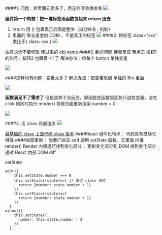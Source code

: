 ####1. 问题：若页面元素多了，再这样写会很难看
![](https://upload-images.jianshu.io/upload_images/7094266-4a1b32af6f086194.png?imageMogr2/auto-orient/strip%7CimageView2/2/w/1240)

**组件第一个构想：把一堆标签用函数包起来 return 出去**
1. return 用 () 包裹表示后面是整体（自动补全 ; 机制）
2. 里面的 <App/> 等全是虚拟 DOM ，不是真正的标签
![](https://upload-images.jianshu.io/upload_images/7094266-2cd44543b457fcaa.png?imageMogr2/auto-orient/strip%7CimageView2/2/w/1240)
####2. 把标签 class="xxx" 类比于{ class: xxx }
![](https://upload-images.jianshu.io/upload_images/7094266-bf0f97bd286824c7.png?imageMogr2/auto-orient/strip%7CimageView2/2/w/1240)

注意永远不要修改 传过来的 obj.name 
####3. 新的问题 连锁反应
我点击 按钮1 的加号，按钮2 也跟着 +1 了
解决办法：给每个 button 单独变量

![](https://upload-images.jianshu.io/upload_images/7094266-cacc399966f78e79.png?imageMogr2/auto-orient/strip%7CimageView2/2/w/1240)

####这样也有问题：变量太多了
解决办法：把变量放到 单独的 Btn 里面

![](https://upload-images.jianshu.io/upload_images/7094266-58d61f44ad2f8894.png?imageMogr2/auto-orient/strip%7CimageView2/2/w/1240)

**函数满足不了需求了**
但是这样子没反应，原因是在函数里面执行这些变量，会在 click 的同时执行 render() 导致页面重新渲染 number = 0

![](https://upload-images.jianshu.io/upload_images/7094266-b85e1fbecb205423.png?imageMogr2/auto-orient/strip%7CimageView2/2/w/1240)

####4. 用 class 局部渲染
![](https://upload-images.jianshu.io/upload_images/7094266-548f1570cc585e89.png?imageMogr2/auto-orient/strip%7CimageView2/2/w/1240)

[最基础的 class](https://jsbin.com/zuleyep/3/edit)
[上面代码 class 版本](https://jsbin.com/zuleyep/edit?js,output)
####React 组件化特点：
代码具有模块化特性
####局部更新：
当我们点击 add 
调用 setState 函数，它里面 内置 render()
Render 内部运行找到变化部分 ，更新变化部分到 DOM
找到变化部分通过 React 内部 DOM diff

setState
```
add(){
    this.setState.number === 0
    this.setState((state)=>{ // 通过 state 占位
      return {number: state.number + 1}
    })
    this.setState((state)=>{
      return {number: state.number + 1}
    })
  }
minus(){
    this.setState({
      number: this.state.number - 2
    })
  }
```
